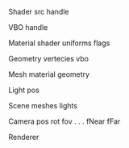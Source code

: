 Shader
    src
    handle

VBO
    handle

Material
    shader
    uniforms
    flags

Geometry
    vertecies
    vbo

Mesh
    material
    geometry

Light
    pos

Scene
    meshes
    lights

Camera
    pos
    rot
    fov
    .
    .
    .
    fNear
    fFar

Renderer